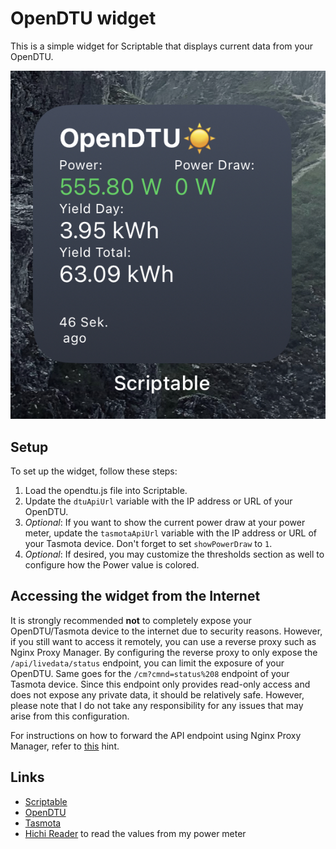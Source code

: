 # OpenDTU widget

This is a simple widget for Scriptable that displays current data from your OpenDTU.

![](screenshot-power-draw.jpg)

## Setup

To set up the widget, follow these steps:

1. Load the opendtu.js file into Scriptable.
2. Update the `dtuApiUrl` variable with the IP address or URL of your OpenDTU.
3. _Optional_: If you want to show the current power draw at your power meter, update the `tasmotaApiUrl` variable with the IP address or URL of your Tasmota device. Don't forget to set `showPowerDraw` to `1`.
4. _Optional_: If desired, you may customize the thresholds section as well to configure how the Power value is colored.

## Accessing the widget from the Internet

It is strongly recommended **not** to completely expose your OpenDTU/Tasmota device to the internet due to security reasons. However, if you still want to access it remotely, you can use a reverse proxy such as Nginx Proxy Manager. By configuring the reverse proxy to only expose the `/api/livedata/status` endpoint, you can limit the exposure of your OpenDTU. Same goes for the `/cm?cmnd=status%208` endpoint of your Tasmota device. Since this endpoint only provides read-only access and does not expose any private data, it should be relatively safe. However, please note that I do not take any responsibility for any issues that may arise from this configuration.

For instructions on how to forward the API endpoint using Nginx Proxy Manager, refer to [this](https://github.com/NginxProxyManager/nginx-proxy-manager/issues/104#issuecomment-490720849) hint.

## Links

- [Scriptable](https://scriptable.app/)
- [OpenDTU](https://github.com/tbnobody/OpenDTU)
- [Tasmota](https://tasmota.github.io/docs/)
- [Hichi Reader](https://www.ebay.de/itm/314152997777) to read the values from my power meter
